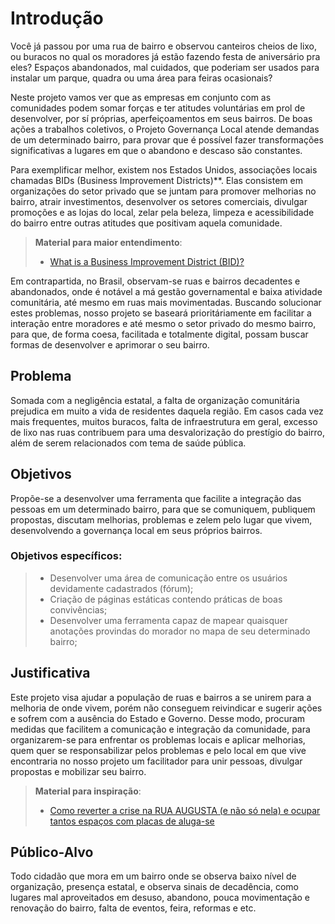 # Introdução

   Você já passou por uma rua de bairro e observou canteiros cheios de lixo, ou buracos no qual os moradores já estão fazendo festa de aniversário pra eles? Espaços abandonados, mal cuidados, que poderiam ser usados para instalar um parque, quadra ou uma área para feiras ocasionais? 
   
   Neste projeto vamos ver que as empresas em conjunto com as comunidades podem somar forças e ter atitudes voluntárias em prol de desenvolver, por sí próprias, aperfeiçoamentos em seus bairros. De boas ações a trabalhos coletivos, o Projeto Governança Local atende demandas de um determinado bairro, para provar que é possível fazer transformações significativas a lugares em que o abandono e descaso são constantes.
   
   Para exemplificar melhor, existem nos Estados Unidos, associações locais chamadas BIDs (Business Improvement Districts)**. Elas consistem em organizações do setor privado que se juntam para promover melhorias no bairro, atrair investimentos, desenvolver os setores comerciais, divulgar promoções e as lojas do local, zelar pela beleza, limpeza e acessibilidade do bairro entre outras atitudes que positivam aquela comunidade. 
   > **Material para maior entendimento**:
   > - [What is a Business Improvement District (BID)?](https://www.youtube.com/watch?v=MNb3ieOp_Ec&ab_channel=GFSB)
   
   Em contrapartida, no Brasil, observam-se ruas e bairros decadentes e abandonados, onde é notável a má gestão governamental e baixa atividade comunitária, até mesmo em ruas mais movimentadas. Buscando solucionar estes problemas, nosso projeto se baseará prioritáriamente em facilitar a interação entre moradores e até mesmo o setor privado do mesmo bairro, para que, de forma coesa, facilitada e totalmente digital, possam buscar formas de desenvolver e aprimorar o seu bairro. 

## Problema

Somada com a negligência estatal, a falta de organização comunitária prejudica em muito a vida de residentes daquela região. Em casos cada vez mais frequentes, muitos buracos, falta de infraestrutura em geral, excesso de lixo nas ruas contribuem para uma desvalorização do prestígio do bairro, além de serem relacionados com tema de saúde pública. 

## Objetivos

Propõe-se a desenvolver uma ferramenta que facilite a integração das pessoas em um determinado bairro, para que se comuniquem, publiquem propostas, discutam melhorias, problemas e zelem pelo lugar que vivem, desenvolvendo a governança local em seus próprios bairros.

### Objetivos específicos: 
> - Desenvolver uma área de comunicação entre os usuários devidamente cadastrados (fórum);
> - Criação de páginas estáticas contendo práticas de boas convivências;
> - Desenvolver uma ferramenta capaz de mapear quaisquer anotações provindas do morador no mapa de seu determinado bairro;


## Justificativa

Este projeto visa ajudar a população de ruas e bairros a se unirem para a melhoria de onde vivem, porém não conseguem reivindicar e sugerir ações e sofrem com a ausência do Estado e Governo. Desse modo, procuram medidas que facilitem a comunicação e integração da comunidade, para organizarem-se para enfrentar os problemas locais e aplicar melhorias, quem quer se responsabilizar pelos problemas e pelo local em que vive encontraria no nosso projeto um facilitador para unir pessoas, divulgar propostas e mobilizar seu bairro.

> **Material para inspiração**:
> - [Como reverter a crise na RUA AUGUSTA (e não só nela) e ocupar tantos espaços com placas de aluga-se](https://youtu.be/QsHJraQOgAQ)

## Público-Alvo

Todo cidadão que mora em um bairro onde se observa baixo nível de organização, presença estatal, e observa sinais de decadência, como lugares mal aproveitados em desuso, abandono, pouca movimentação e renovação do bairro, falta de eventos, feira, reformas e etc.
